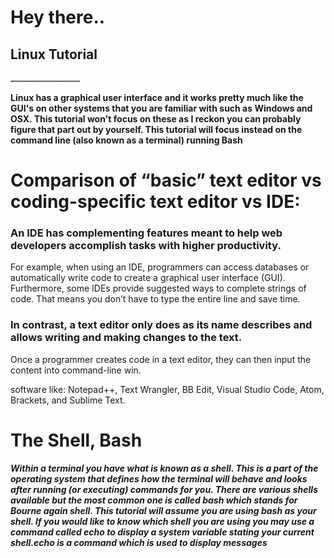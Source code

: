 # Hey there..
## Linux Tutorial
ـــــــــــــــــــــــــــ

**Linux has a graphical user interface and it works pretty much like the GUI's on other systems that you are
familiar with such as Windows and OSX.
This tutorial won't focus on these as I reckon you can probably figure that part out by yourself.
This tutorial will focus instead on the command line (also known as a terminal) running Bash**


# Comparison of “basic” text editor vs coding-specific text editor vs IDE:

### An IDE has complementing features meant to help web developers accomplish tasks with higher productivity.
For example, when using an IDE, programmers can access databases or automatically write code to create a graphical user interface (GUI).
Furthermore, some IDEs provide suggested ways to complete strings of code. That 
means you don’t have to type the entire line and save time.

### In contrast, a text editor only does as its name describes and allows writing and making changes to the text.
Once a programmer creates code in a text editor,
they can then input the content into command-line win.

software like:
Notepad++, Text Wrangler, BB Edit, Visual Studio Code, Atom,
Brackets, and Sublime Text.

# The Shell, Bash

***Within a terminal you have what is known as a shell. This is a part of the operating system that defines how the terminal will 
behave and looks after running (or executing) commands for you.
There are various shells available but the most common one is called bash 
which stands for Bourne again shell. This tutorial will assume you are using bash as your shell.
If you would like to know which shell you are using you may use a command called echo to display
a system variable stating your current 
shell.echo is a command which is used to display messages***
